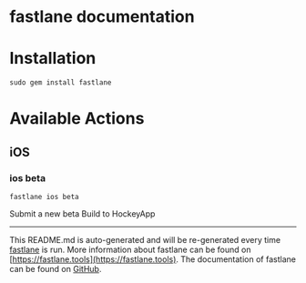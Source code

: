 fastlane documentation
================
# Installation
```
sudo gem install fastlane
```
# Available Actions
## iOS
### ios beta
```
fastlane ios beta
```
Submit a new beta Build to HockeyApp

----

This README.md is auto-generated and will be re-generated every time [fastlane](https://fastlane.tools) is run.
More information about fastlane can be found on [https://fastlane.tools](https://fastlane.tools).
The documentation of fastlane can be found on [GitHub](https://github.com/fastlane/fastlane/tree/master/fastlane).
